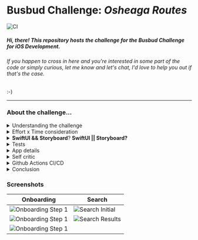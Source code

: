 # Busbud Challenge: _*Osheaga Routes*_

![CI](https://github.com/samsegfault/coding-challenge-native-b/workflows/CI/badge.svg)

##### Hi, there! This repository hosts the challenge for the Busbud Challenge for iOS Development. 
###### _If you happen to cross in here and you're interested in some part of the code or simply curious, let me know and let's chat, I'd love to help you out if that's the case._
:-)
 ___

### About the challenge...
<details><summary>Understanding the challenge</summary>
<p>

##### Project requirements

- A simple app, must contain:
	- Onboarding
	- Bus ticket search for a specific date with a specific route
- That's pretty much it.

I felt that it was necessary to respect that and limit myself into not doing anything more than that. After all, a code challenge also works to understand how one does work in a day to day project. Therefore this repository hosts an app that indeed has only an on-boarding screen and another search screen.

As it was described by the requirements the ability to search for routes only **Quebec -> Montreal** at **July, 29 of 2021**. Therefore, the text fields, although ready to for user input, were intentionally disabled. 
</p>
</details>
<details><summary>Effort x Time consideration</summary>
<p>

##### Project requirements

It was given a full week to develop such app. As I know I'd only have the weekend to work on it I had to use my time wisely in order to demonstrate my abilities in the field as best I could. No project gets great if it wasn't properly planned before. I decided to go with a Gantt Diagram to help me out with that.

![Gantt Diagram](https://github.com/samsegfault/coding-challenge-native-b/blob/main/Screenshots/Planning.jpg?raw=trueg)

</p>
</details>
<details><summary><b>SwiftUI && Storyboard</b>? <b>SwiftUI || Storyboard?</b></summary>
<p>
	
So... I decided to do differently in this step. I'm completely believe and love SwiftUI but I did not think it would be interesting to develop the whole app revolving in that because that wouldn't show how I work with code maintaining, in a certain way. By developing with classic Swift I believe I could share more of my work in details, as also to provide whoever evaluates my challenge a glimpse into how I do in a day-to-day project.

That doesn't mean I wouldn't try it out a little bit! :)

I created two targets for the project, one fully based on SwiftUI and another fully based on Classic Swift, both sharing common resources and entities. I deliberately chose not to use *UIHostingController* in here so there would be more content to read. And yes, that did took me way more time to finish the project because certain parts of the code I would have to rewrite completely, but I still think it was worth it.

In the end of the project, there were a little differences between them. I played a little with Combine in the SwiftUI and I decided for VIPER architecture in the storyboard one. I chose VIPER due to its potential in a large scale app such as Busbud itself. More scalable, better working in teams, etc.

**That being said, if I do have to chose I prefer to have my challenge reviewed as the Storyboard target.**
</p>
</details>
<details><summary>Tests</summary>
<p>
	
Honestly, I feel like I could have given a little bit more of attention for that, there's a few instrumental tests written and running. It is classic, the developer wishing for more time to develop more tests, and welll... that was the case as well, haha.
</p>
</details>
<details><summary>App details</summary>
<p>
	
App has dark mode and support for gestures here and there, animations were work on hard to look as smooth as possible, pretty much based on [this](https://developer.apple.com/videos/play/wwdc2018/803).
</p>
</details>
<details><summary>Self critic</summary>
<p>
	
Oh, well. There's a plenty of critic to do.

For starters something that is bothering me a lot in the project is that I didn't make as accessible as I could've. I really didn't have the time to validate the app for visually impaired users nor any other accessibility features that aren't hard at all to support.

I'm not really satisfied with the search results, the cells are too simple, I totally could've done a little bit more of UX refining. Perhaps I should have even implemented the quick ordering buttons that the Busbud has, they are pretty useful.

I didn't create a Splashscreen nor an App Icon. I could've done that, it isn't hard at all.

Perhaps I could've used an vibration feedback throughout the user journey, that would be a nice touch.

I guess these are the points I do have in mind, perhaps I have forgotten one or two. 
</p>
</details>
<details><summary>Github Actions CI/CD</summary>
	
I took the oportunity to implement a basic CI with Github Actions for the project. It basically runs the set of written tests every push or pull request.

<p>
</details>
<details><summary>Conclusion</summary>
	
Pretty fun. I felt like in a Hackathon, which I haven't attended in years. It was quite a nice feeling but also memories of me going bananas trying to deliver everything with a few hours of code. Anyway, I choose a more relaxed language because I thought it would be nice to talk like I do with my colleagues. Special thanks to Kacey Musgraves and Sufjan Stevens, I couldn't have done this project without listening to theirs songs over and over again.

Thanks for reading it all! =)
<p>
</details>

### Screenshots
Onboarding | Search
------------ | -------------
![Onboarding Step 1](https://github.com/samsegfault/coding-challenge-native-b/blob/main/Screenshots/Onboarding1.png?raw=trueg) | ![Search Initial](https://github.com/samsegfault/coding-challenge-native-b/blob/main/Screenshots/Search1.png?raw=trueg)
![Onboarding Step 1](https://github.com/samsegfault/coding-challenge-native-b/blob/main/Screenshots/Onboarding2.png?raw=trueg) | ![Search Results](https://github.com/samsegfault/coding-challenge-native-b/blob/main/Screenshots/Search2.png?raw=trueg)
![Onboarding Step 1](https://github.com/samsegfault/coding-challenge-native-b/blob/main/Screenshots/Onboarding3.png?raw=trueg) | 
